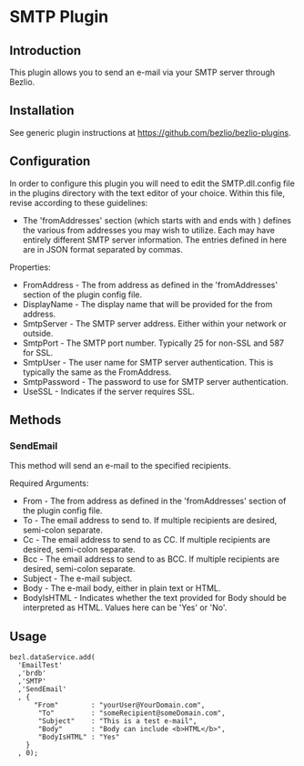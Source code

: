 # SMTP Plugin

## Introduction
This plugin allows you to send an e-mail via your SMTP server through Bezlio.

## Installation
See generic plugin instructions at https://github.com/bezlio/bezlio-plugins. 

## Configuration
In order to configure this plugin you will need to edit the SMTP.dll.config file in the plugins directory with the text editor of your choice.  Within this file, revise according to these guidelines:
* The 'fromAddresses' section (which starts with <setting name="fromAddresses" serializeAs="String"> and ends with </setting>) defines the various from addresses you may wish to utilize.  Each may have entirely different SMTP server information.  The entries defined in here are in JSON format separated by commas.

Properties:
* FromAddress - The from address as defined in the 'fromAddresses' section of the plugin config file.
* DisplayName - The display name that will be provided for the from address.
* SmtpServer - The SMTP server address.  Either within your network or outside.
* SmtpPort - The SMTP port number.  Typically 25 for non-SSL and 587 for SSL.
* SmtpUser - The user name for SMTP server authentication.  This is typically the same as the FromAddress.
* SmtpPassword - The password to use for SMTP server authentication.
* UseSSL - Indicates if the server requires SSL.

## Methods
### SendEmail
This method will send an e-mail to the specified recipients.

Required Arguments:
* From - The from address as defined in the 'fromAddresses' section of the plugin config file.
* To - The email address to send to.  If multiple recipients are desired, semi-colon separate.
* Cc - The email address to send to as CC.  If multiple recipients are desired, semi-colon separate.
* Bcc - The email address to send to as BCC.  If multiple recipients are desired, semi-colon separate.
* Subject - The e-mail subject.
* Body - The e-mail body, either in plain text or HTML.
* BodyIsHTML - Indicates whether the text provided for Body should be interpreted as HTML.  Values here can be 'Yes' or 'No'.

## Usage

```
bezl.dataService.add(
  'EmailTest'
  ,'brdb'
  ,'SMTP'
  ,'SendEmail'
  , { 
      "From"        : "yourUser@YourDomain.com",
       "To"         : "someRecipient@someDomain.com",
       "Subject"    : "This is a test e-mail",
       "Body"       : "Body can include <b>HTML</b>",
       "BodyIsHTML" : "Yes"
    }
  , 0);
```

